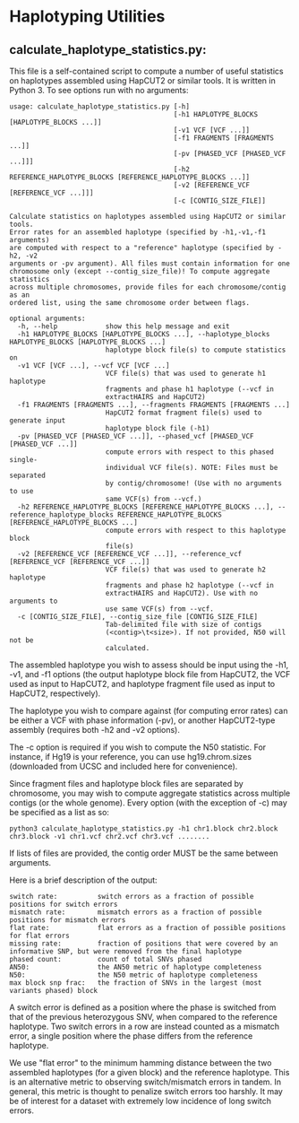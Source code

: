Haplotyping Utilities
======

## calculate_haplotype_statistics.py:

This file is a self-contained script to compute a number of useful statistics on haplotypes
assembled using HapCUT2 or similar tools. It is written in Python 3. To see options run with no arguments:
```
usage: calculate_haplotype_statistics.py [-h]
                                         [-h1 HAPLOTYPE_BLOCKS [HAPLOTYPE_BLOCKS ...]]
                                         [-v1 VCF [VCF ...]]
                                         [-f1 FRAGMENTS [FRAGMENTS ...]]
                                         [-pv [PHASED_VCF [PHASED_VCF ...]]]
                                         [-h2 REFERENCE_HAPLOTYPE_BLOCKS [REFERENCE_HAPLOTYPE_BLOCKS ...]]
                                         [-v2 [REFERENCE_VCF [REFERENCE_VCF ...]]]
                                         [-c [CONTIG_SIZE_FILE]]

Calculate statistics on haplotypes assembled using HapCUT2 or similar tools.
Error rates for an assembled haplotype (specified by -h1,-v1,-f1 arguments)
are computed with respect to a "reference" haplotype (specified by -h2, -v2
arguments or -pv argument). All files must contain information for one
chromosome only (except --contig_size_file)! To compute aggregate statistics
across multiple chromosomes, provide files for each chromosome/contig as an
ordered list, using the same chromosome order between flags.

optional arguments:
  -h, --help            show this help message and exit
  -h1 HAPLOTYPE_BLOCKS [HAPLOTYPE_BLOCKS ...], --haplotype_blocks HAPLOTYPE_BLOCKS [HAPLOTYPE_BLOCKS ...]
                        haplotype block file(s) to compute statistics on
  -v1 VCF [VCF ...], --vcf VCF [VCF ...]
                        VCF file(s) that was used to generate h1 haplotype
                        fragments and phase h1 haplotype (--vcf in
                        extractHAIRS and HapCUT2)
  -f1 FRAGMENTS [FRAGMENTS ...], --fragments FRAGMENTS [FRAGMENTS ...]
                        HapCUT2 format fragment file(s) used to generate input
                        haplotype block file (-h1)
  -pv [PHASED_VCF [PHASED_VCF ...]], --phased_vcf [PHASED_VCF [PHASED_VCF ...]]
                        compute errors with respect to this phased single-
                        individual VCF file(s). NOTE: Files must be separated
                        by contig/chromosome! (Use with no arguments to use
                        same VCF(s) from --vcf.)
  -h2 REFERENCE_HAPLOTYPE_BLOCKS [REFERENCE_HAPLOTYPE_BLOCKS ...], --reference_haplotype_blocks REFERENCE_HAPLOTYPE_BLOCKS [REFERENCE_HAPLOTYPE_BLOCKS ...]
                        compute errors with respect to this haplotype block
                        file(s)
  -v2 [REFERENCE_VCF [REFERENCE_VCF ...]], --reference_vcf [REFERENCE_VCF [REFERENCE_VCF ...]]
                        VCF file(s) that was used to generate h2 haplotype
                        fragments and phase h2 haplotype (--vcf in
                        extractHAIRS and HapCUT2). Use with no arguments to
                        use same VCF(s) from --vcf.
  -c [CONTIG_SIZE_FILE], --contig_size_file [CONTIG_SIZE_FILE]
                        Tab-delimited file with size of contigs
                        (<contig>\t<size>). If not provided, N50 will not be
                        calculated.
```

The assembled haplotype you wish to assess should be input using the -h1, -v1, and -f1 options (the output haplotype block file
from HapCUT2, the VCF  used as input to HapCUT2, and haplotype fragment file used as input to HapCUT2, respectively).

The haplotype you wish to compare against (for computing error rates) can be either a VCF with phase information (-pv),
or another HapCUT2-type assembly (requires both -h2 and -v2 options).

The -c option is required if you wish to compute the N50 statistic. For instance, if Hg19 is your reference, you can use hg19.chrom.sizes (downloaded from UCSC and included here for convenience).

Since fragment files and haplotype block files are separated by chromosome, you may wish to compute aggregate statistics across
multiple contigs (or the whole genome). Every option (with the exception of -c) may be specified as a list as so:

```
python3 calculate_haplotype_statistics.py -h1 chr1.block chr2.block chr3.block -v1 chr1.vcf chr2.vcf chr3.vcf ........
```

If lists of files are provided, the contig order MUST be the same between arguments.

Here is a brief description of the output:
```
switch rate:          switch errors as a fraction of possible positions for switch errors
mismatch rate:        mismatch errors as a fraction of possible positions for mismatch errors
flat rate:            flat errors as a fraction of possible positions for flat errors
missing rate:         fraction of positions that were covered by an informative SNP, but were removed from the final haplotype
phased count:         count of total SNVs phased
AN50:                 the AN50 metric of haplotype completeness
N50:                  the N50 metric of haplotype completeness
max block snp frac:   the fraction of SNVs in the largest (most variants phased) block
```

A switch error is defined as a position where the phase is switched from that of the previous heterozygous SNV, when compared to
the reference haplotype. Two switch errors in a row are instead counted as a mismatch error, a single position where the phase differs from the reference haplotype.

We use "flat error" to the minimum hamming distance between the two assembled haplotypes (for a given block)
and the reference haplotype. This is an alternative metric to observing switch/mismatch errors in tandem.
In general, this metric is thought to penalize switch errors too harshly.
It may be of interest for a dataset with extremely low incidence of long switch errors.
